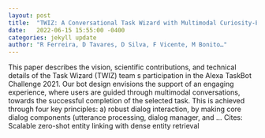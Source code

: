 ```yaml
---
layout: post
title:  "TWIZ: A Conversational Task Wizard with Multimodal Curiosity-Exploration"
date:   2022-06-15 15:55:00 -0400
categories: jekyll update
author: "R Ferreira, D Tavares, D Silva, F Vicente, M Bonito…"
---
```

This paper describes the vision, scientific contributions, and technical details of the Task Wizard (TWIZ) team s participation in the Alexa TaskBot Challenge 2021. Our bot design envisions the support of an engaging experience, where users are guided through multimodal conversations, towards the successful completion of the selected task. This is achieved through four key principles: a) robust dialog interaction, by making core dialog components (utterance processing, dialog manager, and …
Cites: ‪Scalable zero-shot entity linking with dense entity retrieval‬  